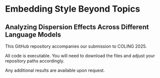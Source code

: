 # Embedding Style Beyond Topics
## Analyzing Dispersion Effects Across Different Language Models

This GitHub repository accompanies our submission to COLING 2025.

All code is executable. You will need to download the files and adjust your repository paths accordingly.

Any additional results are available upon request.

